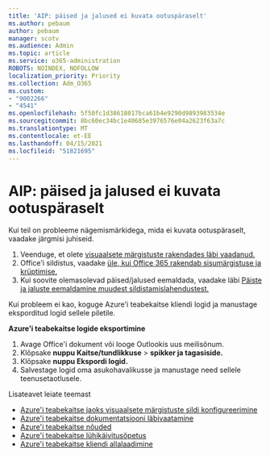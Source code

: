 ```yaml
---
title: 'AIP: päised ja jalused ei kuvata ootuspäraselt'
ms.author: pebaum
author: pebaum
manager: scotv
ms.audience: Admin
ms.topic: article
ms.service: o365-administration
ROBOTS: NOINDEX, NOFOLLOW
localization_priority: Priority
ms.collection: Adm_O365
ms.custom:
- "9002266"
- "4541"
ms.openlocfilehash: 5f50fc1d38618017bca61b4e9290d9893983534e
ms.sourcegitcommit: 8bc60ec34bc1e40685e3976576e04a2623f63a7c
ms.translationtype: MT
ms.contentlocale: et-EE
ms.lasthandoff: 04/15/2021
ms.locfileid: "51821695"
---
```

# <a name="aip-headers-and-footers-not-displaying-as-expected"></a>AIP: päised ja jalused ei kuvata ootuspäraselt

Kui teil on probleeme nägemismärkidega, mida ei kuvata ootuspäraselt, vaadake järgmisi juhiseid.

1. Veenduge, et olete [visuaalsete märgistuste rakendades läbi vaadanud.](https://docs.microsoft.com/azure/information-protection/configure-policy-markings#when-visual-markings-are-applied)
2. Office'i sildistus, vaadake [üle, kui Office 365 rakendab sisumärgistuse ja krüptimise.](https://docs.microsoft.com/microsoft-365/compliance/sensitivity-labels-office-apps#when-office-apps-apply-content-marking-and-encryption)
3. Kui soovite olemasolevad päised/jalused eemaldada, vaadake läbi [Päiste ja jaluste eemaldamine muudest sildistamislahendustest.](https://docs.microsoft.com/azure/information-protection/rms-client/client-admin-guide-customizations#remove-headers-and-footers-from-other-labeling-solutions)

Kui probleem ei kao, koguge Azure'i teabekaitse kliendi logid ja manustage eksporditud logid sellele piletile.

**Azure'i teabekaitse logide eksportimine**

1. Avage Office'i dokument või looge Outlookis uus meilisõnum.
2. Klõpsake **nuppu Kaitse/tundlikkuse**  >  **spikker ja tagasiside.**
3. Klõpsake **nuppu Ekspordi logid.**
4. Salvestage logid oma asukohavalikusse ja manustage need sellele teenusetaotlusele.

Lisateavet leiate teemast

- [Azure'i teabekaitse jaoks visuaalsete märgistuste sildi konfigureerimine](https://docs.microsoft.com/azure/information-protection/configure-policy-markings)
- [Azure'i teabekaitse dokumentatsiooni läbivaatamine](https://docs.microsoft.com/azure/information-protection/what-is-information-protection)
- [Azure'i teabekaitse nõuded](https://docs.microsoft.com/azure/information-protection/get-started/requirements)
- [Azure'i teabekaitse lühikäivitusõpetus](https://docs.microsoft.com/azure/information-protection/get-started/infoprotect-quick-start-tutorial)
- [Azure'i teabekaitse kliendi allalaadimine](https://www.microsoft.com/download/details.aspx?id=53018)
